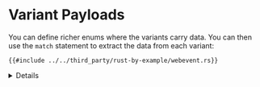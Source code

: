 # Variant Payloads

You can define richer enums where the variants carry data. You can then use the
`match` statement to extract the data from each variant:

```rust,editable
{{#include ../../third_party/rust-by-example/webevent.rs}}
```

<details>

* In the above example, accessing the `char` in `KeyPress`, or `x` and `y` in `Click` only works within a `match` statement.
* `match` inspects a hidden discriminant field in the `enum`.
<!-- * `WebEvent::Click { ... }` is not exactly the same as `WebEvent::Click(Click)` with a top level `struct Click { ... }`. The inlined version cannot implement traits, for example. -->

</details>
